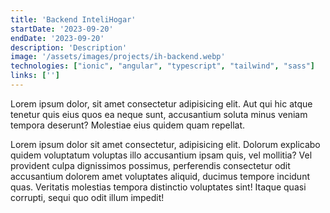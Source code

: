 ```yaml
---
title: 'Backend InteliHogar'
startDate: '2023-09-20'
endDate: '2023-09-20'
description: 'Description'
image: '/assets/images/projects/ih-backend.webp'
technologies: ["ionic", "angular", "typescript", "tailwind", "sass"] 
links: ['']
---
```


Lorem ipsum dolor, sit amet consectetur adipisicing elit. Aut qui hic atque tenetur quis eius quos ea neque sunt, accusantium soluta minus veniam tempora deserunt? Molestiae eius quidem quam repellat.

Lorem ipsum dolor sit amet consectetur, adipisicing elit. Dolorum explicabo quidem voluptatum voluptas illo accusantium ipsam quis, vel mollitia? Vel provident culpa dignissimos possimus, perferendis consectetur odit accusantium dolorem amet voluptates aliquid, ducimus tempore incidunt quas. Veritatis molestias tempora distinctio voluptates sint! Itaque quasi corrupti, sequi quo odit illum impedit!
